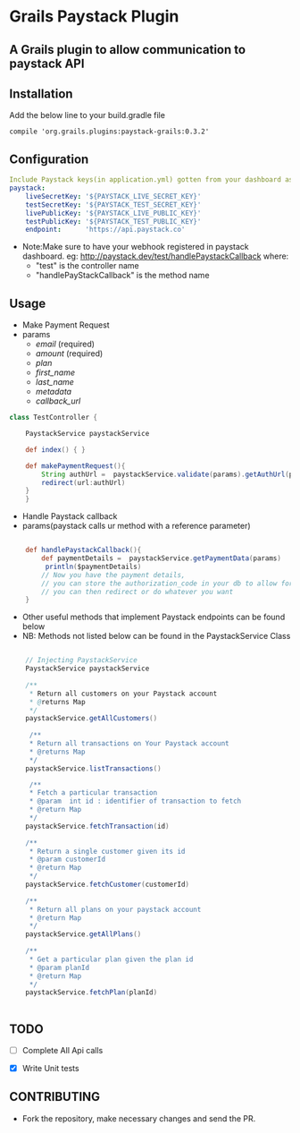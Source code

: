 
# Grails Paystack Plugin

## A Grails plugin to allow communication to paystack API

## Installation
Add the below line to your build.gradle file

```compile 'org.grails.plugins:paystack-grails:0.3.2'```
## Configuration
```yml
Include Paystack keys(in application.yml) gotten from your dashboard as follows
paystack: 
    liveSecretKey: '${PAYSTACK_LIVE_SECRET_KEY}'
    testSecretKey: '${PAYSTACK_TEST_SECRET_KEY}'
    livePublicKey: '${PAYSTACK_LIVE_PUBLIC_KEY}'
    testPublicKey: '${PAYSTACK_TEST_PUBLIC_KEY}'
    endpoint:      'https://api.paystack.co'
```

* Note:Make sure to have your webhook registered in paystack dashboard.
  eg: http://paystack.dev/test/handlePaystackCallback
where:
    * "test" is the controller name
    * "handlePayStackCallback" is the method name

## Usage

* Make Payment Request
* params
    * _email_ (required)
    * _amount_ (required)
    * _plan_
    * _first_name_
    * _last_name_
    * _metadata_
    * _callback_url_
  
```groovy
class TestController {

    PaystackService paystackService

    def index() { }

    def makePaymentRequest(){
        String authUrl =  paystackService.validate(params).getAuthUrl(params)
        redirect(url:authUrl)
    }
    }
```
* Handle Paystack callback
* params(paystack calls ur method with a reference parameter)

```groovy

    def handlePaystackCallback(){
        def paymentDetails =  paystackService.getPaymentData(params)
         println($paymentDetails)
        // Now you have the payment details,
        // you can store the authorization_code in your db to allow for recurrent subscriptions
        // you can then redirect or do whatever you want
    }
```

* Other useful methods that implement Paystack endpoints can be found below
* NB: Methods not listed below can be found in the PaystackService Class

```groovy

    // Injecting PaystackService 
    PaystackService paystackService
    
    /**
     * Return all customers on your Paystack account
     * @returns Map
     */
    paystackService.getAllCustomers()
    
     /**
     * Return all transactions on Your Paystack account
     * @returns Map
     */
    paystackService.listTransactions()

     /**
     * Fetch a particular transaction
     * @param  int id : identifier of transaction to fetch
     * @return Map
     */
    paystackService.fetchTransaction(id)
    
    /**
     * Return a single customer given its id
     * @param customerId
     * @return Map
     */
    paystackService.fetchCustomer(customerId)
    
    /**
     * Return all plans on your paystack account
     * @return Map
     */
    paystackService.getAllPlans()
        
    /**
     * Get a particular plan given the plan id
     * @param planId
     * @return Map
     */
    paystackService.fetchPlan(planId)
    
```

## TODO
- [ ] Complete All Api calls
- [X] Write Unit tests


## CONTRIBUTING
- Fork the repository, make necessary changes and send the PR.